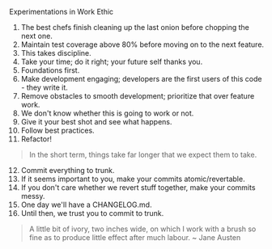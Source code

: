 Experimentations in Work Ethic

1. The best chefs finish cleaning up the last onion before chopping the next one.
2. Maintain test coverage above 80% before moving on to the next feature.
3. This takes discipline.
4. Take your time; do it right; your future self thanks you.
5. Foundations first.
6. Make development engaging; developers are the first users of this code - they write it.
7. Remove obstacles to smooth development; prioritize that over feature work.
8. We don't know whether this is going to work or not.
9. Give it your best shot and see what happens.
10. Follow best practices.
11. Refactor!

> In the short term, things take far longer that we expect them to take.

12. Commit everything to trunk.
13. If it seems important to you, make your commits atomic/revertable.
14. If you don't care whether we revert stuff together, make your commits messy.
15. One day we'll have a CHANGELOG.md.
16. Until then, we trust you to commit to trunk.

> A little bit of ivory, two inches wide,
> on which I work with a brush so fine
> as to produce little effect after much labour.
> ~ Jane Austen
